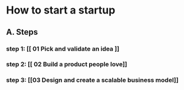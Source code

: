 # How to start a startup 

## A. Steps  
### step 1: [[ 01 Pick and validate an idea ]]
### step 2: [[ 02 Build a product people love]]
### step 3: [[03 Design and create a scalable business model]]


